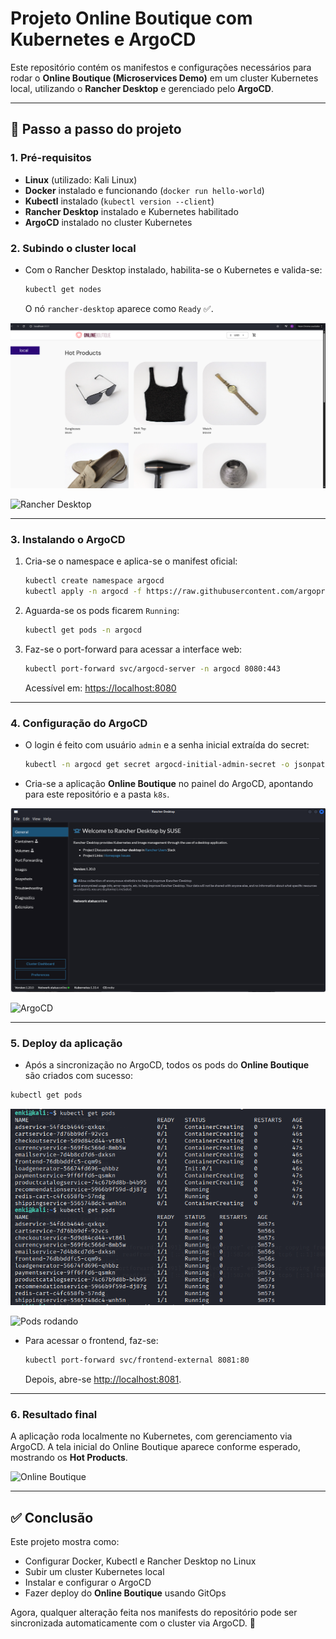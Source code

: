 # Projeto Online Boutique com Kubernetes e ArgoCD

Este repositório contém os manifestos e configurações necessários para rodar o **Online Boutique (Microservices Demo)** em um cluster Kubernetes local, utilizando o **Rancher Desktop** e gerenciado pelo **ArgoCD**.

---

## 🚀 Passo a passo do projeto

### 1. Pré-requisitos

* **Linux** (utilizado: Kali Linux)
* **Docker** instalado e funcionando (`docker run hello-world`)
* **Kubectl** instalado (`kubectl version --client`)
* **Rancher Desktop** instalado e Kubernetes habilitado
* **ArgoCD** instalado no cluster Kubernetes

### 2. Subindo o cluster local

* Com o Rancher Desktop instalado, habilita-se o Kubernetes e valida-se:

  ```bash
  kubectl get nodes
  ```

  O nó `rancher-desktop` aparece como `Ready` ✅.

![Rancher Desktop](./images/2025-09-12_10-51.png)

![Rancher Desktop](./2025-09-12_10-51.png)

---

### 3. Instalando o ArgoCD

1. Cria-se o namespace e aplica-se o manifest oficial:

   ```bash
   kubectl create namespace argocd
   kubectl apply -n argocd -f https://raw.githubusercontent.com/argoproj/argo-cd/stable/manifests/install.yaml
   ```

2. Aguarda-se os pods ficarem `Running`:

   ```bash
   kubectl get pods -n argocd
   ```

3. Faz-se o port-forward para acessar a interface web:

   ```bash
   kubectl port-forward svc/argocd-server -n argocd 8080:443
   ```

   Acessível em: [https://localhost:8080](https://localhost:8080)

---

### 4. Configuração do ArgoCD

* O login é feito com usuário `admin` e a senha inicial extraída do secret:

  ```bash
  kubectl -n argocd get secret argocd-initial-admin-secret -o jsonpath="{.data.password}" | base64 -d
  ```
* Cria-se a aplicação **Online Boutique** no painel do ArgoCD, apontando para este repositório e a pasta `k8s`.

![ArgoCD](./images/2025-09-12_10-51_1.png)

![ArgoCD](./2025-09-12_10-51_1.png)

---

### 5. Deploy da aplicação

* Após a sincronização no ArgoCD, todos os pods do **Online Boutique** são criados com sucesso:

```bash
kubectl get pods
```

![Pods rodando](./images/2025-09-12_10-52.png)

![Pods rodando](./2025-09-12_10-52.png)

* Para acessar o frontend, faz-se:

  ```bash
  kubectl port-forward svc/frontend-external 8081:80
  ```

  Depois, abre-se [http://localhost:8081](http://localhost:8081).

---

### 6. Resultado final

A aplicação roda localmente no Kubernetes, com gerenciamento via ArgoCD.
A tela inicial do Online Boutique aparece conforme esperado, mostrando os **Hot Products**.

![Online Boutique](./2025-09-12_10-51.png)

---

## ✅ Conclusão

Este projeto mostra como:

* Configurar Docker, Kubectl e Rancher Desktop no Linux
* Subir um cluster Kubernetes local
* Instalar e configurar o ArgoCD
* Fazer deploy do **Online Boutique** usando GitOps

Agora, qualquer alteração feita nos manifests do repositório pode ser sincronizada automaticamente com o cluster via ArgoCD. 🎉
